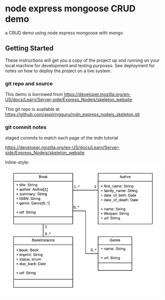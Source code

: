 # node express mongoose CRUD demo

a CRUD demo using node express mongoose with mongo

## Getting Started

These instructions will get you a copy of the project up and running on your local machine for development and testing purposes. See deployment for notes on how to deploy the project on a live system.

### git repo and source

This demo is borrowed from https://developer.mozilla.org/en-US/docs/Learn/Server-side/Express_Nodejs/skeleton_website

This git repo is available at https://github.com/aspiringguru/mdn_express_nodejs_skeleton.git

### git commit notes

staged commits to match each page of the mdn tutorial

https://developer.mozilla.org/en-US/docs/Learn/Server-side/Express_Nodejs/skeleton_website

Inline-style: ![alt text](readme_files/uml_diagram.png "UML diagram")

